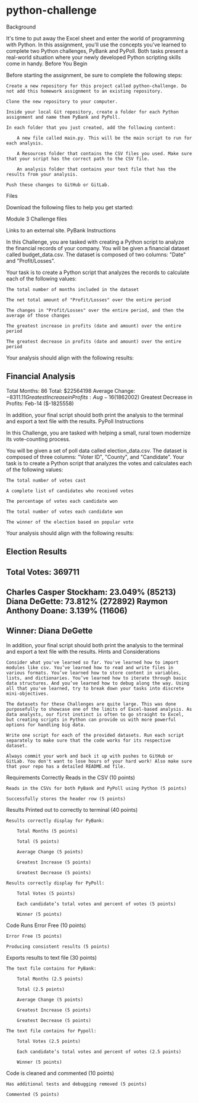 # python-challenge
Background

It's time to put away the Excel sheet and enter the world of programming with Python. In this assignment, you'll use the concepts you've learned to complete two Python challenges, PyBank and PyPoll. Both tasks present a real-world situation where your newly developed Python scripting skills come in handy.
Before You Begin

Before starting the assignment, be sure to complete the following steps:

    Create a new repository for this project called python-challenge. Do not add this homework assignment to an existing repository.

    Clone the new repository to your computer.

    Inside your local Git repository, create a folder for each Python assignment and name them PyBank and PyPoll.

    In each folder that you just created, add the following content:

        A new file called main.py. This will be the main script to run for each analysis.

        A Resources folder that contains the CSV files you used. Make sure that your script has the correct path to the CSV file.

        An analysis folder that contains your text file that has the results from your analysis.

    Push these changes to GitHub or GitLab.

Files

Download the following files to help you get started:

Module 3 Challenge files

Links to an external site.
PyBank Instructions

In this Challenge, you are tasked with creating a Python script to analyze the financial records of your company. You will be given a financial dataset called budget_data.csv. The dataset is composed of two columns: "Date" and "Profit/Losses".

Your task is to create a Python script that analyzes the records to calculate each of the following values:

    The total number of months included in the dataset

    The net total amount of "Profit/Losses" over the entire period

    The changes in "Profit/Losses" over the entire period, and then the average of those changes

    The greatest increase in profits (date and amount) over the entire period

    The greatest decrease in profits (date and amount) over the entire period

Your analysis should align with the following results:

Financial Analysis
----------------------------
Total Months: 86
Total: $22564198
Average Change: $-8311.11
Greatest Increase in Profits: Aug-16 ($1862002)
Greatest Decrease in Profits: Feb-14 ($-1825558)

In addition, your final script should both print the analysis to the terminal and export a text file with the results.
PyPoll Instructions

In this Challenge, you are tasked with helping a small, rural town modernize its vote-counting process.

You will be given a set of poll data called election_data.csv. The dataset is composed of three columns: "Voter ID", "County", and "Candidate". Your task is to create a Python script that analyzes the votes and calculates each of the following values:

    The total number of votes cast

    A complete list of candidates who received votes

    The percentage of votes each candidate won

    The total number of votes each candidate won

    The winner of the election based on popular vote

Your analysis should align with the following results:

Election Results
-------------------------
Total Votes: 369711
-------------------------
Charles Casper Stockham: 23.049% (85213)
Diana DeGette: 73.812% (272892)
Raymon Anthony Doane: 3.139% (11606)
-------------------------
Winner: Diana DeGette
-------------------------

In addition, your final script should both print the analysis to the terminal and export a text file with the results.
Hints and Considerations

    Consider what you've learned so far. You've learned how to import modules like csv. You’ve learned how to read and write files in various formats. You’ve learned how to store content in variables, lists, and dictionaries. You’ve learned how to iterate through basic data structures. And you’ve learned how to debug along the way. Using all that you've learned, try to break down your tasks into discrete mini-objectives.

    The datasets for these Challenges are quite large. This was done purposefully to showcase one of the limits of Excel-based analysis. As data analysts, our first instinct is often to go straight to Excel, but creating scripts in Python can provide us with more powerful options for handling big data.

    Write one script for each of the provided datasets. Run each script separately to make sure that the code works for its respective dataset.

    Always commit your work and back it up with pushes to GitHub or GitLab. You don't want to lose hours of your hard work! Also make sure that your repo has a detailed README.md file.

Requirements
Correctly Reads in the CSV (10 points)

    Reads in the CSVs for both PyBank and PyPoll using Python (5 points)

    Successfully stores the header row (5 points)

Results Printed out to correctly to terminal (40 points)

    Results correctly display for PyBank:

        Total Months (5 points)

        Total (5 points)

        Average Change (5 points)

        Greatest Increase (5 points)

        Greatest Decrease (5 points)

    Results correctly display for PyPoll:

        Total Votes (5 points)

        Each candidate’s total votes and percent of votes (5 points)

        Winner (5 points)

Code Runs Error Free (10 points)

    Error Free (5 points)

    Producing consistent results (5 points)

Exports results to text file (30 points)

    The text file contains for PyBank:

        Total Months (2.5 points)

        Total (2.5 points)

        Average Change (5 points)

        Greatest Increase (5 points)

        Greatest Decrease (5 points)

    The text file contains for Pypoll:

        Total Votes (2.5 points)

        Each candidate’s total votes and percent of votes (2.5 points)

        Winner (5 points)

Code is cleaned and commented (10 points)

    Has additional tests and debugging removed (5 points)

    Commented (5 points)
